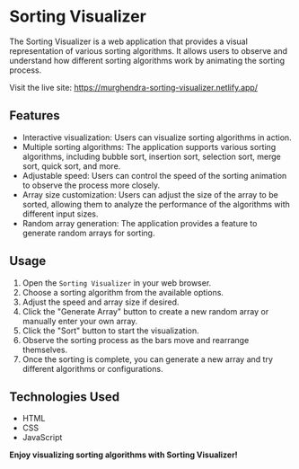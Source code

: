 # Sorting Visualizer
The Sorting Visualizer is a web application that provides a visual representation of various sorting algorithms. It allows users to observe and understand how different sorting algorithms work by animating the sorting process.

Visit the live site: https://murghendra-sorting-visualizer.netlify.app/
## Features
- Interactive visualization: Users can visualize sorting algorithms in action.
- Multiple sorting algorithms: The application supports various sorting algorithms, including bubble sort, insertion sort, selection sort, merge sort, quick sort, and more.
- Adjustable speed: Users can control the speed of the sorting animation to observe the process more closely.
- Array size customization: Users can adjust the size of the array to be sorted, allowing them to analyze the performance of the algorithms with different input sizes.
- Random array generation: The application provides a feature to generate random arrays for sorting.

## Usage
1. Open the `Sorting Visualizer` in your web browser.
2. Choose a sorting algorithm from the available options.
3. Adjust the speed and array size if desired.
4. Click the "Generate Array" button to create a new random array or manually enter your own array.
5. Click the "Sort" button to start the visualization.
6. Observe the sorting process as the bars move and rearrange themselves.
7. Once the sorting is complete, you can generate a new array and try different algorithms or configurations.

## Technologies Used
- HTML
- CSS
- JavaScript

**Enjoy visualizing sorting algorithms with Sorting Visualizer!**
